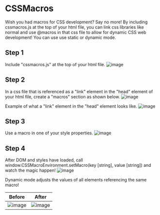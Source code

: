 # CSSMacros
Wish you had macros for CSS development? Say no more! By including cssmacros.js at the top of your html file, you can link css libraries like normal and use @macros in that css file to allow for dynamic CSS web development! You can use use static or dynamic mode.

## Step 1
Include "cssmacros.js" at the top of your html file.
![image](https://user-images.githubusercontent.com/68836604/147839024-1f2f6241-34ad-4d9c-8d27-b7131d3fc20d.png)

## Step 2
In a css file that is referenced as a "link" element in the "head" element of your html file, create a "macros" section as shown below.
![image](https://user-images.githubusercontent.com/68836604/147839045-5fefdaab-bfd1-422f-87d0-4bff5795e225.png)

Example of what a "link" element in the "head" element looks like.
![image](https://user-images.githubusercontent.com/68836604/147839029-5ba704e0-56ed-4940-b39a-697826d3d385.png)

## Step 3
Use a macro in one of your style properties.
![image](https://user-images.githubusercontent.com/68836604/147839055-af3384ab-6268-46e1-be02-244ac7d638ee.png)

## Step 4
After DOM and styles have loaded, call window.CSSMacroEnvironment.setMacro(key [string], value [string]) and watch the magic happen!
![image](https://user-images.githubusercontent.com/68836604/147839062-8cde2e8e-e428-4c48-bf6f-44f1abd7d649.png)

Dynamic mode adjusts the values of all elements referencing the same macro!

| Before      | After       |
| ----------- | ----------- |
| ![image](https://user-images.githubusercontent.com/68836604/147839089-e7753823-3b34-4fdb-ad87-7628030402a9.png)| ![image](https://user-images.githubusercontent.com/68836604/147839103-73cb8ad9-be5f-40e6-ba49-87598da5ecad.png)|

